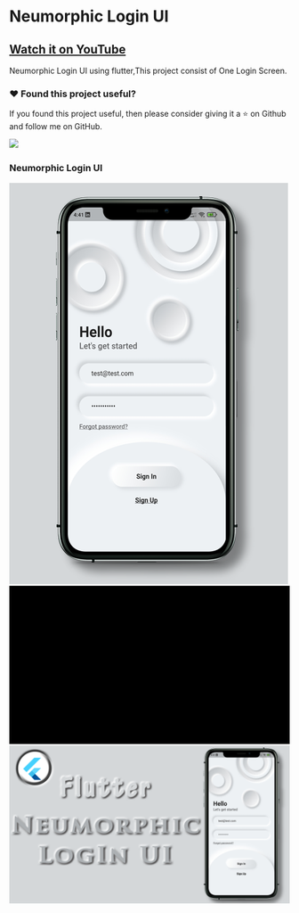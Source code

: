 # Neumorphic Login UI

## [Watch it on YouTube](https://youtu.be/8NjEKKkE7D4)


Neumorphic Login UI using flutter,This project consist of One Login Screen.

### :heart: Found this project useful?

If you found this project useful, then please consider giving it a :star: on Github and follow me on GitHub.

<a href="https://www.buymeacoffee.com/iamsayuj"><img src="https://cdn.buymeacoffee.com/buttons/v2/default-yellow.png" height="60"></a>

### Neumorphic Login UI

![App UI](/neumoallscr.png)
![App UI](/neumorphic.gif)
![App UI](/neumothumb.png)

